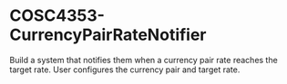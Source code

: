 # COSC4353-CurrencyPairRateNotifier
Build a system that notifies them when a currency pair rate reaches the target rate. User configures the currency pair and target rate.
